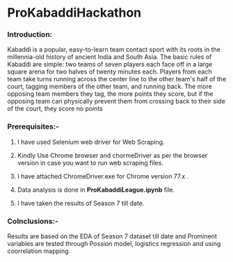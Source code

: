 # ProKabaddiHackathon

### Introduction:

Kabaddi is a popular, easy-to-learn team contact sport with its roots in the millennia-old history of ancient India and South Asia. The basic rules of Kabaddi are simple: two teams of seven players each face off in a large square arena for two halves of twenty minutes each. Players from each team take turns running across the center line to the other team's half of the court, tagging members of the other team, and running back. The more opposing team members they tag, the more points they score, but if the opposing team can physically prevent them from crossing back to their side of the court, they score no points

### Prerequisites:-
1. I have used Selenium web driver for Web Scraping.

2. Kindly Use Chrome browser and chormeDriver as per the browser version in case you want to run web scraping files.

3. I have attached ChromeDriver.exe for Chrome version 77.x .

4. Data analysis is done in <B>ProKabaddiLeague.ipynb</B> file.

5. I have taken the results of Season 7 till date.

### Colnclusions:-
Results are based on the EDA of Season 7 dataset till date and Prominent variables are tested through Possion model, logistics regression and using coorrelation mapping.


